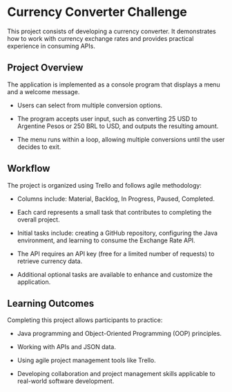 # Currency Converter Challenge

This project consists of developing a currency converter. It demonstrates how to work with currency exchange rates and provides practical experience in consuming APIs.

## Project Overview

The application is implemented as a console program that displays a menu and a welcome message.

- Users can select from multiple conversion options.

- The program accepts user input, such as converting 25 USD to Argentine Pesos or 250 BRL to USD, and outputs the resulting amount.

- The menu runs within a loop, allowing multiple conversions until the user decides to exit.

## Workflow

The project is organized using Trello and follows agile methodology:

- Columns include: Material, Backlog, In Progress, Paused, Completed.

- Each card represents a small task that contributes to completing the overall project.

- Initial tasks include: creating a GitHub repository, configuring the Java environment, and learning to consume the Exchange Rate API.

- The API requires an API key (free for a limited number of requests) to retrieve currency data.

- Additional optional tasks are available to enhance and customize the application.

## Learning Outcomes

Completing this project allows participants to practice:

- Java programming and Object-Oriented Programming (OOP) principles.

- Working with APIs and JSON data.

- Using agile project management tools like Trello.

- Developing collaboration and project management skills applicable to real-world software development.
